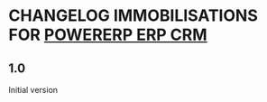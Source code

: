 # CHANGELOG IMMOBILISATIONS FOR [POWERERP ERP CRM](https://www.powererp.org)

## 1.0

Initial version
